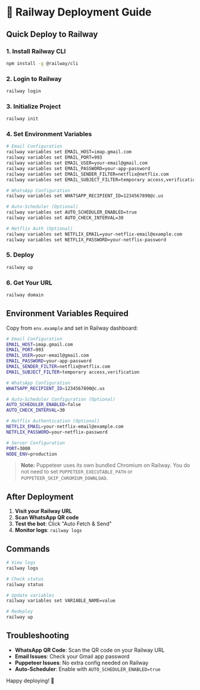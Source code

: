 # 🚀 Railway Deployment Guide

## Quick Deploy to Railway

### 1. Install Railway CLI
```bash
npm install -g @railway/cli
```

### 2. Login to Railway
```bash
railway login
```

### 3. Initialize Project
```bash
railway init
```

### 4. Set Environment Variables
```bash
# Email Configuration
railway variables set EMAIL_HOST=imap.gmail.com
railway variables set EMAIL_PORT=993
railway variables set EMAIL_USER=your-email@gmail.com
railway variables set EMAIL_PASSWORD=your-app-password
railway variables set EMAIL_SENDER_FILTER=netflix@netflix.com
railway variables set EMAIL_SUBJECT_FILTER=temporary access,verification

# WhatsApp Configuration
railway variables set WHATSAPP_RECIPIENT_ID=1234567890@c.us

# Auto-Scheduler (Optional)
railway variables set AUTO_SCHEDULER_ENABLED=true
railway variables set AUTO_CHECK_INTERVAL=30

# Netflix Auth (Optional)
railway variables set NETFLIX_EMAIL=your-netflix-email@example.com
railway variables set NETFLIX_PASSWORD=your-netflix-password
```

### 5. Deploy
```bash
railway up
```

### 6. Get Your URL
```bash
railway domain
```

## Environment Variables Required

Copy from `env.example` and set in Railway dashboard:

```bash
# Email Configuration
EMAIL_HOST=imap.gmail.com
EMAIL_PORT=993
EMAIL_USER=your-email@gmail.com
EMAIL_PASSWORD=your-app-password
EMAIL_SENDER_FILTER=netflix@netflix.com
EMAIL_SUBJECT_FILTER=temporary access,verification

# WhatsApp Configuration
WHATSAPP_RECIPIENT_ID=1234567890@c.us

# Auto-Scheduler Configuration (Optional)
AUTO_SCHEDULER_ENABLED=false
AUTO_CHECK_INTERVAL=30

# Netflix Authentication (Optional)
NETFLIX_EMAIL=your-netflix-email@example.com
NETFLIX_PASSWORD=your-netflix-password

# Server Configuration
PORT=3000
NODE_ENV=production
```

> **Note:** Puppeteer uses its own bundled Chromium on Railway. You do not need to set `PUPPETEER_EXECUTABLE_PATH` or `PUPPETEER_SKIP_CHROMIUM_DOWNLOAD`.

## After Deployment

1. **Visit your Railway URL**
2. **Scan WhatsApp QR code**
3. **Test the bot**: Click "Auto Fetch & Send"
4. **Monitor logs**: `railway logs`

## Commands

```bash
# View logs
railway logs

# Check status
railway status

# Update variables
railway variables set VARIABLE_NAME=value

# Redeploy
railway up
```

## Troubleshooting

- **WhatsApp QR Code**: Scan the QR code on your Railway URL
- **Email Issues**: Check your Gmail app password
- **Puppeteer Issues**: No extra config needed on Railway
- **Auto-Scheduler**: Enable with `AUTO_SCHEDULER_ENABLED=true`

Happy deploying! 🎉 